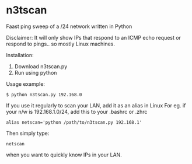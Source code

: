 # n3tscan
Faast ping sweep of a /24 network written in Python

Disclaimer: It will only show IPs that respond to an ICMP echo request or respond to pings.. so mostly Linux machines.

Installation:
1. Download n3tscan.py
2. Run using python

Usage example: 

`$ python n3tscan.py 192.168.0`

If you use it regularly to scan your LAN, add it as an alias in Linux 
For eg. if your n/w is 192.168.1.0/24, add this to your .bashrc or .zhrc

`alias netscan='python /path/to/n3tscan.py 192.168.1'`

Then simply type:

`netscan`

when you want to quickly know IPs in your LAN.
